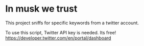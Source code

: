 # In musk we trust
This project sniffs for specific keywords from a twitter account.

To use this script, Twitter API key is needed. Its free!  
https://developer.twitter.com/en/portal/dashboard